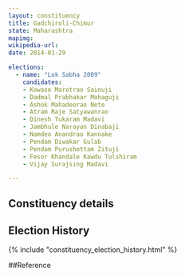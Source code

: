 ```yaml
---
layout: constituency
title: Gadchiroli-Chimur
state: Maharashtra
mapimg: 
wikipedia-url: 
date: 2014-01-29

elections: 
  - name: "Lok Sabha 2009"
    candidates: 
    - Kowase Marotrao Sainuji 
    - Dadmal Prabhakar Mahaguji 
    - Ashok Mahadeorao Nete 
    - Atram Raje Satyawanrao 
    - Dinesh Tukaram Madavi 
    - Jambhule Narayan Dinabaji 
    - Namdeo Anandrao Kannake 
    - Pendam Diwakar Gulab 
    - Pendam Purushottam Zituji 
    - Fesor Khandale Kawdu Tulshiram 
    - Vijay Surajsing Madavi 

---
```

## Constituency details


## Election History
{% include "constituency_election_history.html" %}

##Reference
